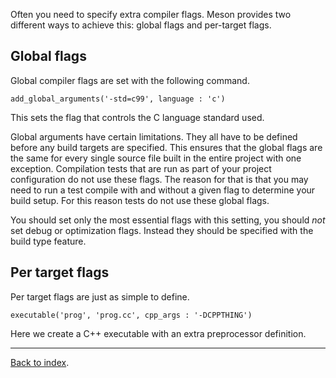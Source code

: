 Often you need to specify extra compiler flags. Meson provides two different ways to achieve this: global flags and per-target flags.

Global flags
--

Global compiler flags are set with the following command.

    add_global_arguments('-std=c99', language : 'c')

This sets the flag that controls the C language standard used.

Global arguments have certain limitations. They all have to be defined before any build targets are specified. This ensures that the global flags are the same for every single source file built in the entire project with one exception. Compilation tests that are run as part of your project configuration do not use these flags. The reason for that is that you may need to run a test compile with and without a given flag to determine your build setup. For this reason tests do not use these global flags.

You should set only the most essential flags with this setting, you should *not* set debug or optimization flags. Instead they should be specified with the build type feature.

Per target flags
--

Per target flags are just as simple to define.

    executable('prog', 'prog.cc', cpp_args : '-DCPPTHING')

Here we create a C++ executable with an extra preprocessor definition. 

---

[Back to index](Manual).